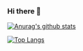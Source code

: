 ### Hi there 👋

[![Anurag's github stats](https://github-readme-stats.vercel.app/api?username=jimmy7412)](https://github.com/anuraghazra/github-readme-stats)

[![Top Langs](https://github-readme-stats.vercel.app/api/top-langs/?username=jimmy7412)](https://github.com/anuraghazra/github-readme-stats)

<!--
**jimmy7412/jimmy7412** is a ✨ _special_ ✨ repository because its `README.md` (this file) appears on your GitHub profile.

Here are some ideas to get you started:

- 🔭 I’m currently working on ...
- 🌱 I’m currently learning ...
- 👯 I’m looking to collaborate on ...
- 🤔 I’m looking for help with ...
- 💬 Ask me about ...
- 📫 How to reach me: ...
- 😄 Pronouns: ...
- ⚡ Fun fact: ...
-->
